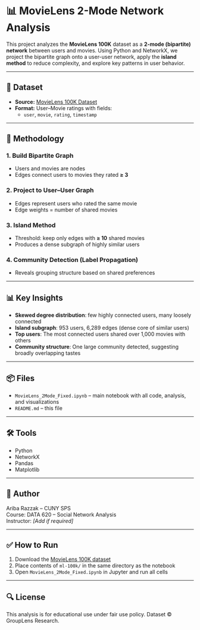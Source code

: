 # 📊 MovieLens 2-Mode Network Analysis

This project analyzes the **MovieLens 100K** dataset as a **2-mode (bipartite) network** between users and movies. Using Python and NetworkX, we project the bipartite graph onto a user-user network, apply the **island method** to reduce complexity, and explore key patterns in user behavior.

---

## 📁 Dataset

- **Source:** [MovieLens 100K Dataset](https://grouplens.org/datasets/movielens/100k/)
- **Format:** User–Movie ratings with fields:
  - `user`, `movie`, `rating`, `timestamp`

---

## 🔧 Methodology

### 1. Build Bipartite Graph
- Users and movies are nodes
- Edges connect users to movies they rated **≥ 3**

### 2. Project to User–User Graph
- Edges represent users who rated the same movie
- Edge weights = number of shared movies

### 3. Island Method
- Threshold: keep only edges with **≥ 10** shared movies
- Produces a dense subgraph of highly similar users

### 4. Community Detection (Label Propagation)
- Reveals grouping structure based on shared preferences

---

## 📊 Key Insights

- **Skewed degree distribution**: few highly connected users, many loosely connected
- **Island subgraph**: 953 users, 6,289 edges (dense core of similar users)
- **Top users**: The most connected users shared over 1,000 movies with others
- **Community structure**: One large community detected, suggesting broadly overlapping tastes

---

## 📦 Files

- `MovieLens_2Mode_Fixed.ipynb` – main notebook with all code, analysis, and visualizations
- `README.md` – this file

---

## 🛠️ Tools

- Python
- NetworkX
- Pandas
- Matplotlib

---

## 📌 Author

Ariba Razzak – CUNY SPS  
Course: DATA 620 – Social Network Analysis  
Instructor: *[Add if required]*

---

## ✅ How to Run

1. Download the [MovieLens 100K dataset](https://grouplens.org/datasets/movielens/100k/)
2. Place contents of `ml-100k/` in the same directory as the notebook
3. Open `MovieLens_2Mode_Fixed.ipynb` in Jupyter and run all cells

---

## 🔍 License

This analysis is for educational use under fair use policy. Dataset © GroupLens Research.
